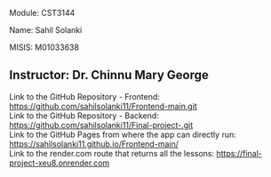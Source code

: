 Module: CST3144

Name: Sahil Solanki

MISIS: M01033638

Instructor: Dr. Chinnu Mary George
----------------------------------------------------------------------------------------------------------------------------------------

Link to the GitHub Repository - Frontend:     https://github.com/sahilsolanki11/Frontend-main.git                                                  
Link to the GitHub Repository - Backend:      https://github.com/sahilsolanki11/Final-project-.git                                              
Link to the GitHub Pages from where the app can directly run:     https://sahilsolanki11.github.io/Frontend-main/                                    
Link to the render.com route that returns all the lessons:        https://final-project-xeu8.onrender.com                                          
